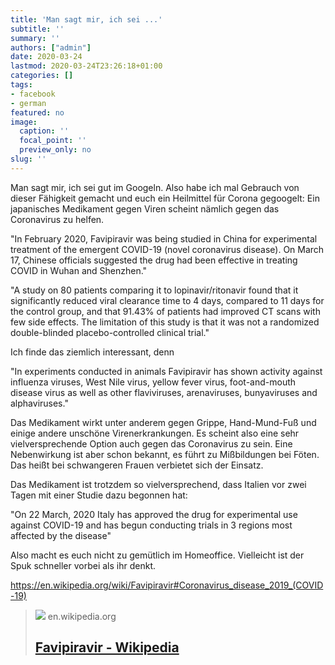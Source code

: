 ```yaml
---
title: 'Man sagt mir, ich sei ...'
subtitle: ''
summary: ''
authors: ["admin"]
date: 2020-03-24
lastmod: 2020-03-24T23:26:18+01:00
categories: []
tags:
- facebook
- german
featured: no
image:
  caption: ''
  focal_point: ''
  preview_only: no
slug: ''
---
```

Man sagt mir, ich sei gut im Googeln. Also habe ich mal Gebrauch von dieser Fähigkeit gemacht und euch ein Heilmittel für Corona gegoogelt: 
Ein japanisches Medikament gegen Viren scheint nämlich gegen das Coronavirus zu helfen.

"In February 2020, Favipiravir was being studied in China for experimental treatment of the emergent COVID-19 (novel coronavirus disease). On March 17, Chinese officials suggested the drug had been effective in treating COVID in Wuhan and Shenzhen."

"A study on 80 patients comparing it to lopinavir/ritonavir found that it significantly reduced viral clearance time to 4 days, compared to 11 days for the control group, and that 91.43% of patients had improved CT scans with few side effects. The limitation of this study is that it was not a randomized double-blinded placebo-controlled clinical trial."

Ich finde das ziemlich interessant, denn 

"In experiments conducted in animals Favipiravir has shown activity against influenza viruses, West Nile virus, yellow fever virus, foot-and-mouth disease virus as well as other flaviviruses, arenaviruses, bunyaviruses and alphaviruses."

Das Medikament wirkt unter anderem gegen Grippe, Hand-Mund-Fuß und einige andere unschöne Virenerkrankungen. Es scheint also eine sehr vielversprechende Option auch gegen das Coronavirus zu sein. Eine Nebenwirkung ist aber schon bekannt, es führt zu Mißbildungen bei Föten. Das heißt bei schwangeren Frauen verbietet sich der Einsatz.  

Das Medikament ist trotzdem so vielversprechend, dass Italien vor zwei Tagen mit einer Studie dazu begonnen hat:

"On 22 March, 2020 Italy has approved the drug for experimental use against COVID-19 and has begun conducting trials in 3 regions most affected by the disease"

Also macht es euch nicht zu gemütlich im Homeoffice. Vielleicht ist der Spuk schneller vorbei als ihr denkt. 

https://en.wikipedia.org/wiki/Favipiravir#Coronavirus_disease_2019_(COVID-19)
> [![](https://upload.wikimedia.org/wikipedia/commons/thumb/8/8c/Favipiravir.svg/1200px-Favipiravir.svg.png)](https://en.wikipedia.org/wiki/Favipiravir#Coronavirus_disease_2019_(COVID-19))
> en.wikipedia.org
> ## [Favipiravir - Wikipedia](https://en.wikipedia.org/wiki/Favipiravir#Coronavirus_disease_2019_(COVID-19))
>


